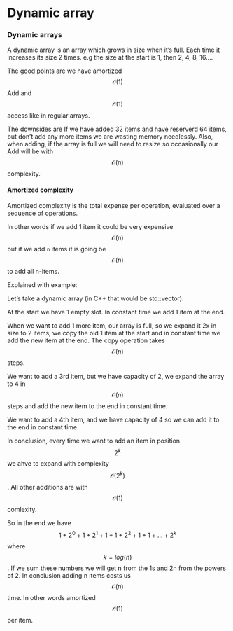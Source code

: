 # Dynamic array

### Dynamic arrays

A dynamic array is an array which grows in size when it’s full. Each time it increases its size 2 times. e.g the size at the start is 1, then 2, 4, 8, 16....

The good points are we have amortized $$\mathcal{O}(1)$$ Add and $$\mathcal{O}(1)$$ access like in regular arrays.

The downsides are If we have added 32 items and have reserverd 64 items, but don’t add any more items we are wasting memory needlessly. Also, when adding, if the array is full we will need to resize so occasionally our Add will be with $$\mathcal{O}(n)$$ complexity.

#### Amortized complexity

Amortized complexity is the total expense per operation, evaluated over a sequence of operations.

In other words if we add 1 item it could be very expensive $$\mathcal{O}(n)$$ but if we add `n` items it is going be $$\mathcal{O}(n)$$ to add all n-items.

Explained with example:

Let’s take a dynamic array (in C++ that would be std::vector).

At the start we have 1 empty slot. In constant time we add 1 item at the end.

When we want to add 1 more item, our array is full, so we expand it 2x in size to 2 items, we copy the old 1 item at the start and in constant time we add the new item at the end. The copy operation takes $$\mathcal{O}(n)$$ steps.

We want to add a 3rd item, but we have capacity of 2, we expand the array to 4 in $$\mathcal{O}(n)$$ steps and add the new item to the end in constant time.

We want to add a 4th item, and we have capacity of 4 so we can add it to the end in constant time.

In conclusion, every time we want to add an item in position $$2^k$$ we ahve to expand with complexity $$\mathcal{O}(2^k)$$. All other additions are with $$\mathcal{O}(1)$$ comlexity.

So in the end we have $$1 + 2^0 + 1 + 2^1 + 1 + 1 + 2^2 + 1 + 1 +... + 2^k$$ where $$k = log(n)$$. If we sum these numbers we will get n from the 1s and 2n from the powers of 2. In conclusion adding n items costs us $$\mathcal{O}(n)$$ time. In other words amortized $$\mathcal{O}(1)$$ per item.

